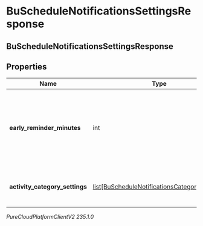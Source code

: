 # BuScheduleNotificationsSettingsResponse

## BuScheduleNotificationsSettingsResponse

## Properties

|Name | Type | Description | Notes|
|------------ | ------------- | ------------- | -------------|
| **early_reminder_minutes** | int | The number of minutes prior to the scheduled event to display an early reminder notification | |
| **activity_category_settings** | [list[BuScheduleNotificationsCategorySettings]](BuScheduleNotificationsCategorySettings) | List of activity category notification settings | |



_PureCloudPlatformClientV2 235.1.0_
